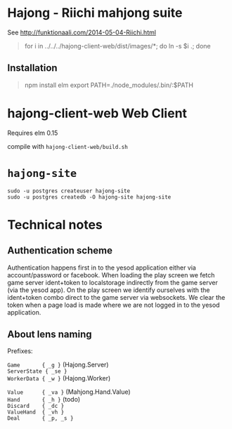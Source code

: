 # Hajong - Riichi mahjong suite

See http://funktionaali.com/2014-05-04-Riichi.html

> for i in ../../../hajong-client-web/dist/images/*; do ln -s $i .; done

## Installation

> npm install elm
> export PATH=./node_modules/.bin/:$PATH

# hajong-client-web Web Client

Requires elm 0.15

compile with `hajong-client-web/build.sh`

# `hajong-site`

    sudo -u postgres createuser hajong-site
    sudo -u postgres createdb -O hajong-site hajong-site

# Technical notes

## Authentication scheme

Authentication happens first in to the yesod application either via
account/password or facebook. When loading the play screen we fetch game server
ident+token to localstorage indirectly from the game server (via the yesod app).
On the play screen we identify ourselves with the ident+token combo direct to
the game server via websockets.  We clear the token when a page load is made
where we are not logged in to the yesod application.


## About lens naming

Prefixes:

`Game       { _g }` (Hajong.Server)  
`ServerState { _se }`  
`WorkerData { _w }` (Hajong.Worker)  

`Value      { _va }` (Mahjong.Hand.Value)  
`Hand       { _h }` (todo)  
`Discard    { _dc }`  
`ValueHand  { _vh }`  
`Deal       { _p, _s }`
